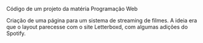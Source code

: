 Código de um projeto da matéria Programação Web

Criação de uma página para um sistema de streaming de filmes.
A ideia era que o layout parecesse com o site Letterboxd, com algumas adições do Spotify.